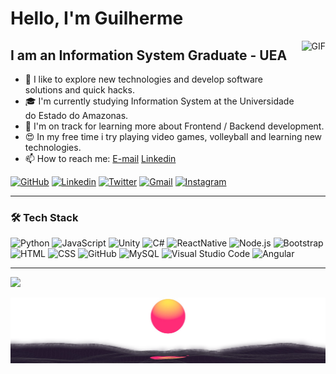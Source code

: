 # Hello, I'm Guilherme 

<img align="right" alt="GIF" height="120px" src="https://orig00.deviantart.net/5adf/f/2015/320/8/1/the_last_of_us_by_dukestewart-d9gvo6i.gif" />

## I am an Information System Graduate - UEA

- 🔎 I like to explore new technologies and develop software solutions and quick hacks.
- 🎓 I'm currently studying Information System at the Universidade do Estado do Amazonas.
- 🌱 I'm on track for learning more about Frontend / Backend development.
- 😍 In my free time i try playing video games, volleyball and learning new technologies.
- 📫 How to reach me: <a href="mailto:guilherme.lucas.ts@gmail.com">E-mail</a>  [Linkedin](www.linkedin.com/in/guilherme-lucas-teixeira-silva)

[![GitHub](https://img.shields.io/badge/Github-100000?style=for-the-badge&logo=github&logoColor=white)](https://github.com/Guilherme-LTS)
[![Linkedin](https://img.shields.io/badge/Linkedin-0077B5?style=for-the-badge&logo=linkedin&logoColor=white)](https://www.linkedin.com/in/guilherme-lucas-teixeira-silva-34b9a7242/)
[![Twitter](https://img.shields.io/badge/Twitter-1DA1F2?style=for-the-badge&logo=twitter&logoColor=white)](https://twitter.com/guiilhermelts)
[![Gmail](https://img.shields.io/badge/Gmail-D14836?style=for-the-badge&logo=gmail&logoColor=white)](mailto:guilherme.lucas.ts@gmail.com)
[![Instagram](https://img.shields.io/badge/Instagram-E4405F?style=for-the-badge&logo=instagram&logoColor=white)](https://www.instagram.com/guilherme.lts/)

---

### 🛠️ Tech Stack

![Python](https://img.shields.io/badge/Python-FFD43B?style=for-the-badge&logo=python&logoColor=blue)
![JavaScript](https://img.shields.io/badge/JavaScript-323330?style=for-the-badge&logo=javascript&logoColor=F7DF1E)
![Unity](https://img.shields.io/badge/Unity-100000?style=for-the-badge&logo=unity&logoColor=white)
![C#](https://img.shields.io/badge/C%23-239120?style=for-the-badge&logo=c-sharp&logoColor=white)
![ReactNative](https://img.shields.io/badge/React_Native-20232A?style=for-the-badge&logo=react&logoColor=61DAFB)
![Node.js](https://img.shields.io/badge/Node%20js-339933?style=for-the-badge&logo=nodedotjs&logoColor=white)
![Bootstrap](https://img.shields.io/badge/Bootstrap-563D7C?style=for-the-badge&logo=bootstrap&logoColor=white)
![HTML](https://img.shields.io/badge/HTML5-E34F26?style=for-the-badge&logo=html5&logoColor=white)
![CSS](https://img.shields.io/badge/CSS3-1572B6?style=for-the-badge&logo=css3&logoColor=white)
![GitHub](https://img.shields.io/badge/Github-100000?style=for-the-badge&logo=github&logoColor=white)
![MySQL](https://img.shields.io/badge/MySQL-005C84?style=for-the-badge&logo=mysql&logoColor=white)
![Visual Studio Code](https://img.shields.io/badge/VSCode-0078D4?style=for-the-badge&logo=visual%20studio%20code&logoColor=white)
![Angular](https://img.shields.io/badge/Angular-DD0031?style=for-the-badge&logo=angular&logoColor=white)

---

![](https://komarev.com/ghpvc/?username=Guilherme-LTS&style=for-the-badge&color=blueviolet)

![Rodapé](assets/Rodape.png)






